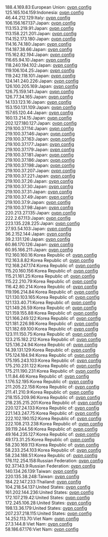 188.4.169.83:European Union: [ovpn config](vpn/188_4_169_83.ovpn)  
125.165.104.159:Indonesia: [ovpn config](vpn/125_165_104_159.ovpn)  
46.44.212.129:Italy: [ovpn config](vpn/46_44_212_129.ovpn)  
106.156.167.137:Japan: [ovpn config](vpn/106_156_167_137.ovpn)  
113.153.219.91:Japan: [ovpn config](vpn/113_153_219_91.ovpn)  
113.158.221.201:Japan: [ovpn config](vpn/113_158_221_201.ovpn)  
114.152.173.180:Japan: [ovpn config](vpn/114_152_173_180.ovpn)  
114.16.74.180:Japan: [ovpn config](vpn/114_16_74_180.ovpn)  
114.187.38.66:Japan: [ovpn config](vpn/114_187_38_66.ovpn)  
115.162.82.194:Japan: [ovpn config](vpn/115_162_82_194.ovpn)  
116.65.94.10:Japan: [ovpn config](vpn/116_65_94_10.ovpn)  
118.240.194.102:Japan: [ovpn config](vpn/118_240_194_102.ovpn)  
119.106.104.25:Japan: [ovpn config](vpn/119_106_104_25.ovpn)  
119.242.118.101:Japan: [ovpn config](vpn/119_242_118_101.ovpn)  
124.141.240.226:Japan: [ovpn config](vpn/124_141_240_226.ovpn)  
126.100.205.169:Japan: [ovpn config](vpn/126_100_205_169.ovpn)  
126.75.159.141:Japan: [ovpn config](vpn/126_75_159_141.ovpn)  
126.77.34.165:Japan: [ovpn config](vpn/126_77_34_165.ovpn)  
14.133.123.16:Japan: [ovpn config](vpn/14_133_123_16.ovpn)  
153.150.131.109:Japan: [ovpn config](vpn/153_150_131_109.ovpn)  
157.65.120.44:Japan: [ovpn config](vpn/157_65_120_44.ovpn)  
160.13.214.15:Japan: [ovpn config](vpn/160_13_214_15.ovpn)  
202.127.180.127:Japan: [ovpn config](vpn/202_127_180_127.ovpn)  
219.100.37.114:Japan: [ovpn config](vpn/219_100_37_114.ovpn)  
219.100.37.146:Japan: [ovpn config](vpn/219_100_37_146.ovpn)  
219.100.37.163:Japan: [ovpn config](vpn/219_100_37_163.ovpn)  
219.100.37.177:Japan: [ovpn config](vpn/219_100_37_177.ovpn)  
219.100.37.179:Japan: [ovpn config](vpn/219_100_37_179.ovpn)  
219.100.37.181:Japan: [ovpn config](vpn/219_100_37_181.ovpn)  
219.100.37.186:Japan: [ovpn config](vpn/219_100_37_186.ovpn)  
219.100.37.198:Japan: [ovpn config](vpn/219_100_37_198.ovpn)  
219.100.37.207:Japan: [ovpn config](vpn/219_100_37_207.ovpn)  
219.100.37.221:Japan: [ovpn config](vpn/219_100_37_221.ovpn)  
219.100.37.26:Japan: [ovpn config](vpn/219_100_37_26.ovpn)  
219.100.37.30:Japan: [ovpn config](vpn/219_100_37_30.ovpn)  
219.100.37.31:Japan: [ovpn config](vpn/219_100_37_31.ovpn)  
219.100.37.49:Japan: [ovpn config](vpn/219_100_37_49.ovpn)  
219.100.37.9:Japan: [ovpn config](vpn/219_100_37_9.ovpn)  
219.100.37.98:Japan: [ovpn config](vpn/219_100_37_98.ovpn)  
220.213.27.135:Japan: [ovpn config](vpn/220_213_27_135.ovpn)  
222.2.67.113:Japan: [ovpn config](vpn/222_2_67_113.ovpn)  
223.135.228.225:Japan: [ovpn config](vpn/223_135_228_225.ovpn)  
27.93.54.103:Japan: [ovpn config](vpn/27_93_54_103.ovpn)  
36.2.152.144:Japan: [ovpn config](vpn/36_2_152_144.ovpn)  
39.2.131.126:Japan: [ovpn config](vpn/39_2_131_126.ovpn)  
60.86.170.126:Japan: [ovpn config](vpn/60_86_170_126.ovpn)  
60.95.166.211:Japan: [ovpn config](vpn/60_95_166_211.ovpn)  
112.160.160.16:Korea Republic of: [ovpn config](vpn/112_160_160_16.ovpn)  
112.163.8.82:Korea Republic of: [ovpn config](vpn/112_163_8_82.ovpn)  
112.168.247.174:Korea Republic of: [ovpn config](vpn/112_168_247_174.ovpn)  
115.20.160.156:Korea Republic of: [ovpn config](vpn/115_20_160_156.ovpn)  
115.21.161.25:Korea Republic of: [ovpn config](vpn/115_21_161_25.ovpn)  
115.22.210.79:Korea Republic of: [ovpn config](vpn/115_22_210_79.ovpn)  
116.42.80.214:Korea Republic of: [ovpn config](vpn/116_42_80_214.ovpn)  
119.196.214.84:Korea Republic of: [ovpn config](vpn/119_196_214_84.ovpn)  
121.130.103.165:Korea Republic of: [ovpn config](vpn/121_130_103_165.ovpn)  
121.133.40.71:Korea Republic of: [ovpn config](vpn/121_133_40_71.ovpn)  
121.149.26.59:Korea Republic of: [ovpn config](vpn/121_149_26_59.ovpn)  
121.159.155.88:Korea Republic of: [ovpn config](vpn/121_159_155_88.ovpn)  
121.166.249.122:Korea Republic of: [ovpn config](vpn/121_166_249_122.ovpn)  
121.181.226.98:Korea Republic of: [ovpn config](vpn/121_181_226_98.ovpn)  
121.182.69.100:Korea Republic of: [ovpn config](vpn/121_182_69_100.ovpn)  
123.111.150.75:Korea Republic of: [ovpn config](vpn/123_111_150_75.ovpn)  
123.215.182.212:Korea Republic of: [ovpn config](vpn/123_215_182_212.ovpn)  
125.136.24.94:Korea Republic of: [ovpn config](vpn/125_136_24_94.ovpn)  
14.39.131.129:Korea Republic of: [ovpn config](vpn/14_39_131_129.ovpn)  
175.124.184.94:Korea Republic of: [ovpn config](vpn/175_124_184_94.ovpn)  
175.195.243.103:Korea Republic of: [ovpn config](vpn/175_195_243_103.ovpn)  
175.210.231.122:Korea Republic of: [ovpn config](vpn/175_210_231_122.ovpn)  
175.211.190.231:Korea Republic of: [ovpn config](vpn/175_211_190_231.ovpn)  
1.11.84.46:Korea Republic of: [ovpn config](vpn/1_11_84_46.ovpn)  
1.176.52.195:Korea Republic of: [ovpn config](vpn/1_176_52_195.ovpn)  
211.205.22.158:Korea Republic of: [ovpn config](vpn/211_205_22_158.ovpn)  
211.41.210.9:Korea Republic of: [ovpn config](vpn/211_41_210_9.ovpn)  
218.155.209.96:Korea Republic of: [ovpn config](vpn/218_155_209_96.ovpn)  
218.235.215.201:Korea Republic of: [ovpn config](vpn/218_235_215_201.ovpn)  
220.127.24.133:Korea Republic of: [ovpn config](vpn/220_127_24_133.ovpn)  
221.143.247.75:Korea Republic of: [ovpn config](vpn/221_143_247_75.ovpn)  
222.102.190.152:Korea Republic of: [ovpn config](vpn/222_102_190_152.ovpn)  
222.108.213.238:Korea Republic of: [ovpn config](vpn/222_108_213_238.ovpn)  
39.119.244.56:Korea Republic of: [ovpn config](vpn/39_119_244_56.ovpn)  
49.164.235.127:Korea Republic of: [ovpn config](vpn/49_164_235_127.ovpn)  
49.173.31.25:Korea Republic of: [ovpn config](vpn/49_173_31_25.ovpn)  
58.230.169.113:Korea Republic of: [ovpn config](vpn/58_230_169_113.ovpn)  
58.233.254.103:Korea Republic of: [ovpn config](vpn/58_233_254_103.ovpn)  
58.234.188.51:Korea Republic of: [ovpn config](vpn/58_234_188_51.ovpn)  
176.112.254.158:Russian Federation: [ovpn config](vpn/176_112_254_158.ovpn)  
92.37.143.9:Russian Federation: [ovpn config](vpn/92_37_143_9.ovpn)  
140.134.26.139:Taiwan: [ovpn config](vpn/140_134_26_139.ovpn)  
220.135.38.248:Taiwan: [ovpn config](vpn/220_135_38_248.ovpn)  
184.22.147.233:Thailand: [ovpn config](vpn/184_22_147_233.ovpn)  
104.218.54.137:United States: [ovpn config](vpn/104_218_54_137.ovpn)  
161.202.144.236:United States: [ovpn config](vpn/161_202_144_236.ovpn)  
172.107.219.42:United States: [ovpn config](vpn/172_107_219_42.ovpn)  
172.245.106.28:United States: [ovpn config](vpn/172_245_106_28.ovpn)  
198.13.36.179:United States: [ovpn config](vpn/198_13_36_179.ovpn)  
207.237.218.115:United States: [ovpn config](vpn/207_237_218_115.ovpn)  
14.252.113.70:Viet Nam: [ovpn config](vpn/14_252_113_70.ovpn)  
27.3.144.8:Viet Nam: [ovpn config](vpn/27_3_144_8.ovpn)  
58.186.67.176:Viet Nam: [ovpn config](vpn/58_186_67_176.ovpn)  
